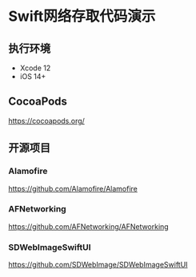 Swift网络存取代码演示
===================

## 执行环境

+ Xcode 12
+ iOS 14+

## CocoaPods

https://cocoapods.org/

## 开源项目

### Alamofire

https://github.com/Alamofire/Alamofire

### AFNetworking

https://github.com/AFNetworking/AFNetworking

### SDWebImageSwiftUI

https://github.com/SDWebImage/SDWebImageSwiftUI
